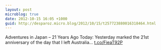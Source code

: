 ```yaml
---
layout: post
microblog: true
date: 2012-10-15 16:05 +1000
guid: http://desparoz.micro.blog/2012/10/15/t257723880016318464.html
---
```

Adventures in Japan – 21 Years Ago Today: Yesterday marked the 21st anniversary of the day that I left Australia... [t.co/FieaT92P](http://t.co/FieaT92P)
